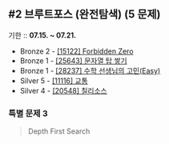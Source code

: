 ## #2 브루트포스 (완전탐색) (5 문제)

기한 :: **07.15. ~ 07.21.**

- Bronze 2 - [[15122] Forbidden Zero](https://www.acmicpc.net/problem/15122)
- Bronze 1 - [[25643] 문자열 탑 쌓기](https://www.acmicpc.net/problem/25643)
- Bronze 1 - [[28237] 수학 선생님의 고민(Easy)](https://www.acmicpc.net/problem/28237)
- Silver 5 - [[11116] 교통](https://www.acmicpc.net/problem/11116)
- Silver 4 - [[20548] 칠리소스](https://www.acmicpc.net/problem/20548)

### 특별 문제 3

> Depth First Search
